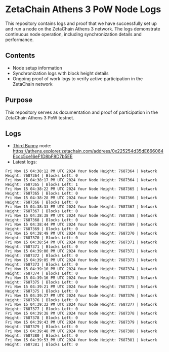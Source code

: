 # ZetaChain Athens 3 PoW Node Logs
This repository contains logs and proof that we have successfully set up and run a node on the ZetaChain Athens 3 network. The logs demonstrate continuous node operation, including synchronization details and performance.

## Contents
- Node setup information
- Synchronization logs with block height details
- Ongoing proof of work logs to verify active participation in the ZetaChain network

## Purpose
This repository serves as documentation and proof of participation in the ZetaChain Athens 3 PoW testnet.

## Logs

- [Third Bunny](https://thirdbunny.xyz/) node: https://athens.explorer.zetachain.com/address/0x225254d35dE666064Eccc5ce16eF1D8bF8D7b5EE
- Latest logs:
```
Fri Nov 15 04:38:12 PM UTC 2024 Your Node Height: 7687364 | Network Height: 7687364 | Blocks Left: 0
Fri Nov 15 04:38:17 PM UTC 2024 Your Node Height: 7687364 | Network Height: 7687365 | Blocks Left: 1
Fri Nov 15 04:38:22 PM UTC 2024 Your Node Height: 7687365 | Network Height: 7687365 | Blocks Left: 0
Fri Nov 15 04:38:28 PM UTC 2024 Your Node Height: 7687366 | Network Height: 7687366 | Blocks Left: 0
Fri Nov 15 04:38:33 PM UTC 2024 Your Node Height: 7687367 | Network Height: 7687367 | Blocks Left: 0
Fri Nov 15 04:38:38 PM UTC 2024 Your Node Height: 7687368 | Network Height: 7687368 | Blocks Left: 0
Fri Nov 15 04:38:44 PM UTC 2024 Your Node Height: 7687369 | Network Height: 7687369 | Blocks Left: 0
Fri Nov 15 04:38:49 PM UTC 2024 Your Node Height: 7687370 | Network Height: 7687370 | Blocks Left: 0
Fri Nov 15 04:38:54 PM UTC 2024 Your Node Height: 7687371 | Network Height: 7687371 | Blocks Left: 0
Fri Nov 15 04:39:00 PM UTC 2024 Your Node Height: 7687372 | Network Height: 7687372 | Blocks Left: 0
Fri Nov 15 04:39:05 PM UTC 2024 Your Node Height: 7687373 | Network Height: 7687373 | Blocks Left: 0
Fri Nov 15 04:39:10 PM UTC 2024 Your Node Height: 7687374 | Network Height: 7687374 | Blocks Left: 0
Fri Nov 15 04:39:16 PM UTC 2024 Your Node Height: 7687375 | Network Height: 7687375 | Blocks Left: 0
Fri Nov 15 04:39:21 PM UTC 2024 Your Node Height: 7687375 | Network Height: 7687375 | Blocks Left: 0
Fri Nov 15 04:39:27 PM UTC 2024 Your Node Height: 7687376 | Network Height: 7687376 | Blocks Left: 0
Fri Nov 15 04:39:32 PM UTC 2024 Your Node Height: 7687377 | Network Height: 7687377 | Blocks Left: 0
Fri Nov 15 04:39:38 PM UTC 2024 Your Node Height: 7687378 | Network Height: 7687378 | Blocks Left: 0
Fri Nov 15 04:39:43 PM UTC 2024 Your Node Height: 7687379 | Network Height: 7687379 | Blocks Left: 0
Fri Nov 15 04:39:48 PM UTC 2024 Your Node Height: 7687380 | Network Height: 7687380 | Blocks Left: 0
Fri Nov 15 04:39:53 PM UTC 2024 Your Node Height: 7687381 | Network Height: 7687381 | Blocks Left: 0
```
